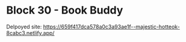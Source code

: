 # Block 30 - Book Buddy

Delpoyed site: https://659f417dca578a0c3a93ae1f--majestic-hotteok-8cabc3.netlify.app/
